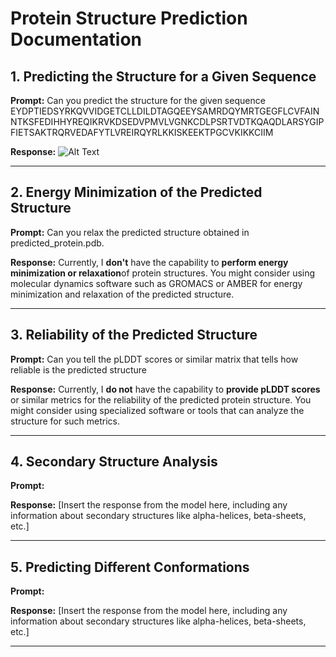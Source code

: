 # Protein Structure Prediction Documentation

## 1. Predicting the Structure for a Given Sequence

**Prompt:**
Can you predict the structure for the given sequence
EYDPTIEDSYRKQVVIDGETCLLDILDTAGQEEYSAMRDQYMRTGEGFLCVFAINNTKSFEDIHHYREQIKRVKDSEDVPMVLVGNKCDLPSRTVDTKQAQDLARSYGIPFIETSAKTRQRVEDAFYTLVREIRQYRLKKISKEEKTPGCVKIKKCIIM


**Response:**
![Alt Text](https://soqmsb04dk.ufs.sh/f/KBljPeC0dD9GKXHtGXC0dD9GXH6mWUvw12FQTYNZMEc3bnBz)

---

## 2. Energy Minimization of the Predicted Structure

**Prompt:**
Can you relax the predicted structure obtained in predicted_protein.pdb.

**Response:**
Currently, I **don't** have the capability to **perform energy minimization or relaxation**of protein structures. You might consider using molecular dynamics software such as GROMACS or AMBER for energy minimization and relaxation of the predicted structure.

---

## 3. Reliability of the Predicted Structure

**Prompt:**
Can you tell the pLDDT scores or similar matrix that tells how reliable is the predicted structure

**Response:**
Currently, I **do not** have the capability to **provide pLDDT scores** or similar metrics for the reliability of the predicted protein structure. You might consider using specialized software or tools that can analyze the structure for such metrics.


---

## 4. Secondary Structure Analysis

**Prompt:**


**Response:**
[Insert the response from the model here, including any information about secondary structures like alpha-helices, beta-sheets, etc.]

---


## 5. Predicting Different Conformations

**Prompt:**

**Response:**
[Insert the response from the model here, including any information about secondary structures like alpha-helices, beta-sheets, etc.]

---

